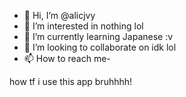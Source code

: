 - 👋 Hi, I’m @alicjvy
- 👀 I’m interested in nothing lol
- 🌱 I’m currently learning Japanese :v
- 💞️ I’m looking to collaborate on idk lol
- 📫 How to reach me-

<!---
alicjvy/alicjvy is a ✨ special ✨ repository because its `README.md` (this file) appears on your GitHub profile.
You can click the Preview link to take a look at your changes.
---> how tf i use this app bruhhhh! 
